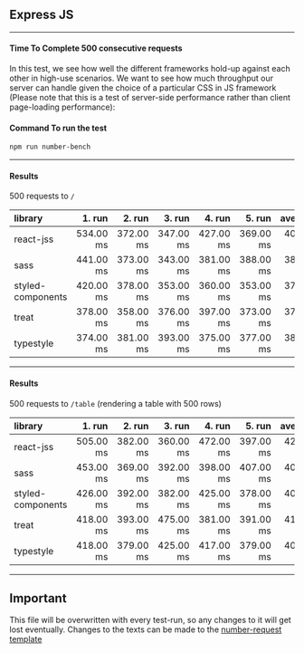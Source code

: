 ## Express JS

---

#### Time To Complete 500 consecutive requests

In this test, we see how well the different frameworks hold-up against each other in high-use scenarios. We want to see how much throughput our server can handle given the choice of a particular CSS in JS framework (Please note that this is a test of server-side performance rather than client page-loading performance):

#### Command To run the test

```bash
npm run number-bench
```

---

#### Results

500 requests to `/`

|library|1. run|2. run|3. run|4. run|5. run|average|
|:-----|-----:|-----:|-----:|-----:|-----:|-----:|
|react-jss|534.00 ms|372.00 ms|347.00 ms|427.00 ms|369.00 ms|409.80 ms|
|sass|441.00 ms|373.00 ms|343.00 ms|381.00 ms|388.00 ms|385.20 ms|
|styled-components|420.00 ms|378.00 ms|353.00 ms|360.00 ms|353.00 ms|372.80 ms|
|treat|378.00 ms|358.00 ms|376.00 ms|397.00 ms|373.00 ms|376.40 ms|
|typestyle|374.00 ms|381.00 ms|393.00 ms|375.00 ms|377.00 ms|380.00 ms|


---

#### Results

500 requests to `/table` (rendering a table with 500 rows)

|library|1. run|2. run|3. run|4. run|5. run|average|
|:-----|-----:|-----:|-----:|-----:|-----:|-----:|
|react-jss|505.00 ms|382.00 ms|360.00 ms|472.00 ms|397.00 ms|423.20 ms|
|sass|453.00 ms|369.00 ms|392.00 ms|398.00 ms|407.00 ms|403.80 ms|
|styled-components|426.00 ms|392.00 ms|382.00 ms|425.00 ms|378.00 ms|400.60 ms|
|treat|418.00 ms|393.00 ms|475.00 ms|381.00 ms|391.00 ms|411.60 ms|
|typestyle|418.00 ms|379.00 ms|425.00 ms|417.00 ms|379.00 ms|403.60 ms|


---

## Important

This file will be overwritten with every test-run, so any changes to it will get lost eventually. Changes to the texts can be made to the [number-request template](./number-requests.template.md)
